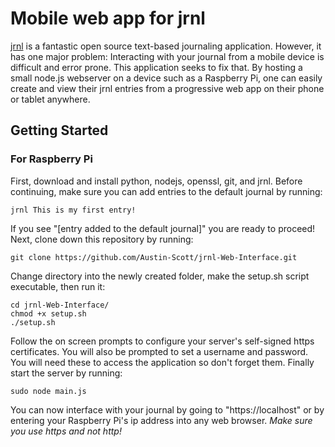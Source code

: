 # Mobile web app for jrnl
[jrnl](http://jrnl.sh/) is a fantastic open source text-based journaling application. However, it has one major problem: Interacting with your journal from a mobile device is difficult and error prone. This application seeks to fix that. By hosting a small node.js webserver on a device such as a Raspberry Pi, one can easily create and view their jrnl entries from a progressive web app on their phone or tablet anywhere.
## Getting Started
### For Raspberry Pi
First, download and install python, nodejs, openssl, git, and jrnl.
Before continuing, make sure you can add entries to the default journal by running:
~~~
jrnl This is my first entry!
~~~
If you see "[entry added to the default journal]" you are ready to proceed!
Next, clone down this repository by running:
~~~
git clone https://github.com/Austin-Scott/jrnl-Web-Interface.git
~~~
Change directory into the newly created folder, make the setup.sh script executable, then run it:
~~~
cd jrnl-Web-Interface/
chmod +x setup.sh
./setup.sh
~~~
Follow the on screen prompts to configure your server's self-signed https certificates. You will also be prompted to set a username and password. You will need these to access the application so don't forget them.
Finally start the server by running:
~~~
sudo node main.js
~~~
You can now interface with your journal by going to "https://localhost" or by entering your Raspberry Pi's ip address into any web browser. *Make sure you use https and not http!*
